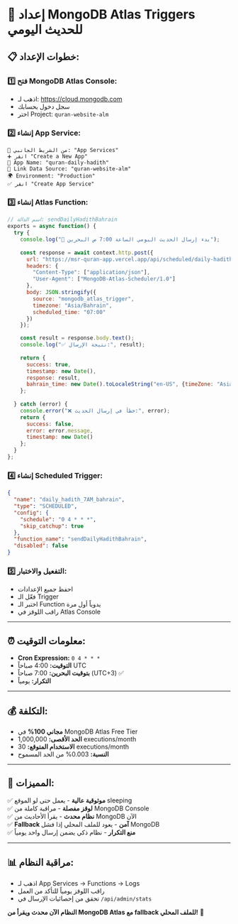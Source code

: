 # 🚀 إعداد MongoDB Atlas Triggers للحديث اليومي

## 📋 **خطوات الإعداد:**

### **1️⃣ فتح MongoDB Atlas Console:**
- اذهب لـ: https://cloud.mongodb.com
- سجل دخول بحسابك
- اختر Project: `quran-website-alm`

### **2️⃣ إنشاء App Service:**
```
📱 من الشريط الجانبي: "App Services"
➕ انقر "Create a New App"
📝 App Name: "quran-daily-hadith"
🔗 Link Data Source: "quran-website-alm"
🌍 Environment: "Production"
✅ انقر "Create App Service"
```

### **3️⃣ إنشاء Atlas Function:**
```javascript
// اسم الدالة: sendDailyHadithBahrain
exports = async function() {
  try {
    console.log("🕌 بدء إرسال الحديث اليومي الساعة 7:00 ص البحرين");
    
    const response = await context.http.post({
      url: "https://msr-quran-app.vercel.app/api/scheduled/daily-hadith",
      headers: {
        "Content-Type": ["application/json"],
        "User-Agent": ["MongoDB-Atlas-Scheduler/1.0"]
      },
      body: JSON.stringify({
        source: "mongodb_atlas_trigger",
        timezone: "Asia/Bahrain",
        scheduled_time: "07:00"
      })
    });

    const result = response.body.text();
    console.log("✅ نتيجة الإرسال:", result);
    
    return {
      success: true,
      timestamp: new Date(),
      response: result,
      bahrain_time: new Date().toLocaleString("en-US", {timeZone: "Asia/Bahrain"})
    };
    
  } catch (error) {
    console.error("❌ خطأ في إرسال الحديث:", error);
    return {
      success: false,
      error: error.message,
      timestamp: new Date()
    };
  }
};
```

### **4️⃣ إنشاء Scheduled Trigger:**
```json
{
  "name": "daily_hadith_7AM_bahrain",
  "type": "SCHEDULED",
  "config": {
    "schedule": "0 4 * * *",
    "skip_catchup": true
  },
  "function_name": "sendDailyHadithBahrain",
  "disabled": false
}
```

### **5️⃣ التفعيل والاختبار:**
- احفظ جميع الإعدادات
- فعّل الـ Trigger
- اختبر الـ Function يدوياً أول مرة
- راقب اللوقز في Atlas Console

---

## ⏰ **معلومات التوقيت:**

- **Cron Expression:** `0 4 * * *`
- **التوقيت:** 4:00 صباحاً UTC
- **بتوقيت البحرين:** 7:00 صباحاً (UTC+3) ✅
- **التكرار:** يومياً

---

## 💰 **التكلفة:**
- **مجاني 100%** في MongoDB Atlas Free Tier
- **الحد الأقصى:** 1,000,000 executions/month
- **الاستخدام المتوقع:** 30 executions/month
- **النسبة:** 0.003% من الحد المسموح

---

## 🎯 **المميزات:**
✅ **موثوقية عالية** - يعمل حتى لو الموقع sleeping  
✅ **لوقز مفصلة** - مراقبة كاملة من MongoDB Console  
✅ **نظام محدث** - يقرأ الأحاديث من MongoDB الآن  
✅ **Fallback آمن** - يعود للملف المحلي إذا فشل MongoDB  
✅ **منع التكرار** - نظام ذكي يضمن إرسال واحد يومياً  

---

## 📊 **مراقبة النظام:**
- اذهب لـ App Services → Functions → Logs
- راقب اللوقز يومياً للتأكد من العمل
- تحقق من إحصائيات الإرسال في `/api/admin/stats`

**النظام الآن محدث ويقرأ من MongoDB Atlas مع fallback للملف المحلي!** 🚀
